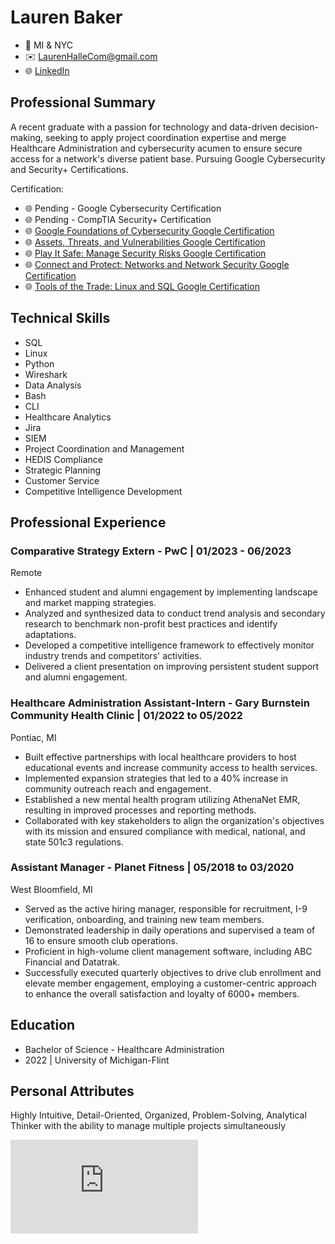 # Lauren Baker
- 📍 MI & NYC
- ✉️ LaurenHalleCom@gmail.com
- 🌐 [LinkedIn](https://www.linkedin.com/in/laurenbakermi/)

## Professional Summary
A recent graduate with a passion for technology and data-driven decision-making, seeking to apply project coordination expertise and merge Healthcare Administration and cybersecurity acumen to ensure secure access for a network's diverse patient base. Pursuing Google Cybersecurity and Security+ Certifications.

Certification:
- 🌐 Pending - Google Cybersecurity Certification
- 🌐 Pending - CompTIA Security+ Certification
- 🌐 [Google Foundations of Cybersecurity Google Certification](https://coursera.org/share/a7133a43a12ac34672be7e6e1f3e6158)
- 🌐 [Assets, Threats, and Vulnerabilities Google Certification](https://coursera.org/share/41d791edd180d3a9261d177ce7949756)
- 🌐 [Play It Safe: Manage Security Risks Google Certification](https://coursera.org/share/8224b964dc60f9f7142ea2beec14e3a4)
- 🌐 [Connect and Protect: Networks and Network Security Google Certification](https://coursera.org/share/e479ce6eda800a5950d72712a2c93c6b)
- 🌐 [Tools of the Trade: Linux and SQL Google Certification](https://coursera.org/share/87533d5795c53bce60ce2fdb8de3fef9)

## Technical Skills
- SQL
- Linux
- Python
- Wireshark
- Data Analysis
- Bash
- CLI
- Healthcare Analytics
- Jira
- SIEM
- Project Coordination and Management
- HEDIS Compliance
- Strategic Planning
- Customer Service
- Competitive Intelligence Development

## Professional Experience
### Comparative Strategy Extern - PwC | 01/2023 - 06/2023
Remote
- Enhanced student and alumni engagement by implementing landscape and market mapping strategies.
- Analyzed and synthesized data to conduct trend analysis and secondary research to benchmark non-profit best practices and identify adaptations.
- Developed a competitive intelligence framework to effectively monitor industry trends and competitors' activities.
- Delivered a client presentation on improving persistent student support and alumni engagement.

### Healthcare Administration Assistant-Intern - Gary Burnstein Community Health Clinic | 01/2022 to 05/2022
Pontiac, MI
- Built effective partnerships with local healthcare providers to host educational events and increase community access to health services.
- Implemented expansion strategies that led to a 40% increase in community outreach reach and engagement.
- Established a new mental health program utilizing AthenaNet EMR, resulting in improved processes and reporting methods.
- Collaborated with key stakeholders to align the organization's objectives with its mission and ensured compliance with medical, national, and state 501c3 regulations.

### Assistant Manager - Planet Fitness | 05/2018 to 03/2020
West Bloomfield, MI
- Served as the active hiring manager, responsible for recruitment, I-9 verification, onboarding, and training new team members.
- Demonstrated leadership in daily operations and supervised a team of 16 to ensure smooth club operations.
- Proficient in high-volume client management software, including ABC Financial and Datatrak.
- Successfully executed quarterly objectives to drive club enrollment and elevate member engagement, employing a customer-centric approach to enhance the overall satisfaction and loyalty of 6000+ members.

## Education
- Bachelor of Science - Healthcare Administration
- 2022 | University of Michigan-Flint

## Personal Attributes
Highly Intuitive, Detail-Oriented, Organized, Problem-Solving, Analytical Thinker with the ability to manage multiple projects simultaneously



![Resume](https://github.com/LaurenBaker01/Resume/files/14216547/BakerLaurenResume.pdf)
